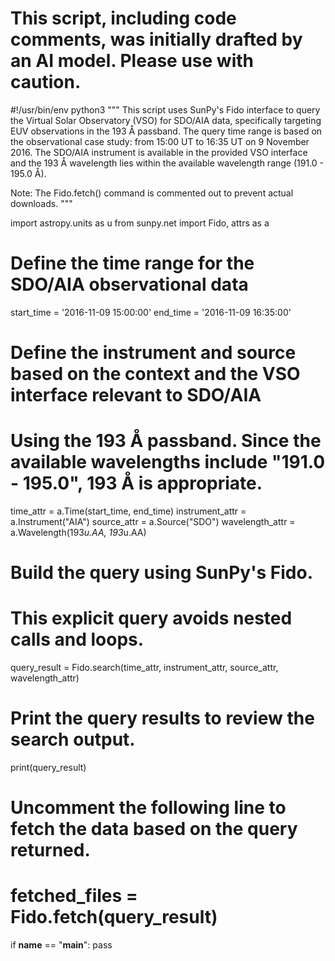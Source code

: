 # This script, including code comments, was initially drafted by an AI model. Please use with caution.

#!/usr/bin/env python3
"""
This script uses SunPy's Fido interface to query the Virtual Solar Observatory (VSO)
for SDO/AIA data, specifically targeting EUV observations in the 193 Å passband.
The query time range is based on the observational case study: from 15:00 UT to 16:35 UT on 9 November 2016.
The SDO/AIA instrument is available in the provided VSO interface and the 193 Å wavelength
lies within the available wavelength range (191.0 - 195.0 Å).

Note: The Fido.fetch() command is commented out to prevent actual downloads.
"""

import astropy.units as u
from sunpy.net import Fido, attrs as a

# Define the time range for the SDO/AIA observational data
start_time = '2016-11-09 15:00:00'
end_time = '2016-11-09 16:35:00'

# Define the instrument and source based on the context and the VSO interface relevant to SDO/AIA
# Using the 193 Å passband. Since the available wavelengths include "191.0 - 195.0", 193 Å is appropriate.
time_attr = a.Time(start_time, end_time)
instrument_attr = a.Instrument("AIA")
source_attr = a.Source("SDO")
wavelength_attr = a.Wavelength(193*u.AA, 193*u.AA)

# Build the query using SunPy's Fido.
# This explicit query avoids nested calls and loops.
query_result = Fido.search(time_attr, instrument_attr, source_attr, wavelength_attr)

# Print the query results to review the search output.
print(query_result)

# Uncomment the following line to fetch the data based on the query returned.
# fetched_files = Fido.fetch(query_result)

if __name__ == "__main__":
    pass
